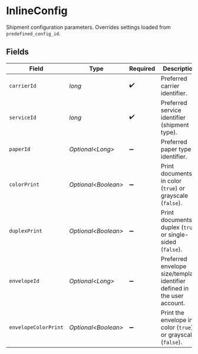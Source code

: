 # InlineConfig

Shipment configuration parameters. Overrides settings loaded from `predefined_config_id`.


## Fields

| Field                                                                    | Type                                                                     | Required                                                                 | Description                                                              | Example                                                                  |
| ------------------------------------------------------------------------ | ------------------------------------------------------------------------ | ------------------------------------------------------------------------ | ------------------------------------------------------------------------ | ------------------------------------------------------------------------ |
| `carrierId`                                                              | *long*                                                                   | :heavy_check_mark:                                                       | Preferred carrier identifier.                                            | 1                                                                        |
| `serviceId`                                                              | *long*                                                                   | :heavy_check_mark:                                                       | Preferred service identifier (shipment type).                            | 1                                                                        |
| `paperId`                                                                | *Optional\<Long>*                                                        | :heavy_minus_sign:                                                       | Preferred paper type identifier.                                         | 1                                                                        |
| `colorPrint`                                                             | *Optional\<Boolean>*                                                     | :heavy_minus_sign:                                                       | Print documents in color (`true`) or grayscale (`false`).                | true                                                                     |
| `duplexPrint`                                                            | *Optional\<Boolean>*                                                     | :heavy_minus_sign:                                                       | Print documents duplex (`true`) or single-sided (`false`).               | true                                                                     |
| `envelopeId`                                                             | *Optional\<Long>*                                                        | :heavy_minus_sign:                                                       | Preferred envelope size/template identifier defined in the user account. | 4453                                                                     |
| `envelopeColorPrint`                                                     | *Optional\<Boolean>*                                                     | :heavy_minus_sign:                                                       | Print the envelope in color (`true`) or grayscale (`false`).             | true                                                                     |